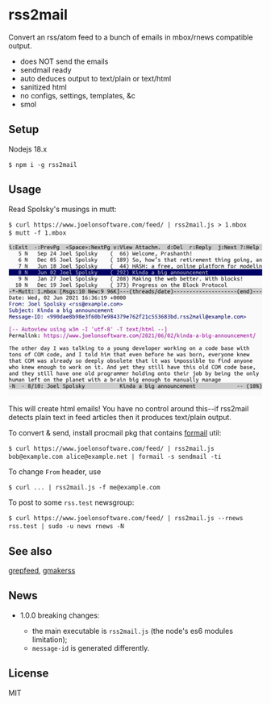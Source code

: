 # rss2mail

Convert an rss/atom feed to a bunch of emails in mbox/rnews compatible
output.

* does NOT send the emails
* sendmail ready
* auto deduces output to text/plain or text/html
* sanitized html
* no configs, settings, templates, &c
* smol

## Setup

Nodejs 18.x

    $ npm i -g rss2mail

## Usage

Read Spolsky's musings in mutt:

~~~
$ curl https://www.joelonsoftware.com/feed/ | rss2mail.js > 1.mbox
$ mutt -f 1.mbox
~~~

![](screenshot.png)

This will create html emails! You have no control around this--if
rss2mail detects plain text in feed articles then it produces
text/plain output.

To convert & send, install procmail pkg that contains [formail][] util:

    $ curl https://www.joelonsoftware.com/feed/ | rss2mail.js bob@example.com alice@example.net | formail -s sendmail -ti

To change `From` header, use

    $ curl ... | rss2mail.js -f me@example.com

To post to some `rss.test` newsgroup:

    $ curl https://www.joelonsoftware.com/feed/ | rss2mail.js --rnews rss.test | sudo -u news rnews -N

## See also

[grepfeed](https://github.com/gromnitsky/grepfeed),
[gmakerss](https://github.com/gromnitsky/gmakerss)

## News

* 1.0.0 breaking changes:

    * the main executable is `rss2mail.js` (the node's es6 modules
      limitation);
    * `message-id` is generated differently.

## License

MIT

[formail]: https://manpages.debian.org/unstable/procmail/formail.1.en.html
